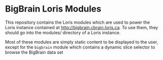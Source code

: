 # BigBrain Loris Modules

This repository contains the Loris modules which are used to power the Loris instance
contained at http://bigbrain.cbrain.loris.ca. To use them, they should go into the
modules/ directory of a Loris instance.

Most of these modules are simply static content to be displayed to the user, except for
the `bigbrain` module which contains a dynamic slice selector to browse the BigBrain data
set
